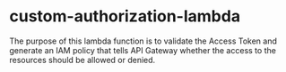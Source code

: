 # custom-authorization-lambda
The purpose of this lambda function is to validate the Access Token and generate an IAM policy that tells API Gateway whether the access to the resources should be allowed or denied.

